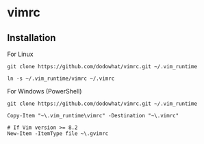 # vimrc

## Installation

For Linux

```
git clone https://github.com/dodowhat/vimrc.git ~/.vim_runtime

ln -s ~/.vim_runtime/vimrc ~/.vimrc
```

For Windows (PowerShell)

```
git clone https://github.com/dodowhat/vimrc.git ~/.vim_runtime

Copy-Item "~\.vim_runtime\vimrc" -Destination "~\.vimrc"

# If Vim version >= 8.2
New-Item -ItemType file ~\.gvimrc
```